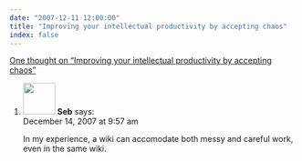 ```yaml
---
date: "2007-12-11 12:00:00"
title: "Improving your intellectual productivity by accepting chaos"
index: false
---
```


[One thought on &ldquo;Improving your intellectual productivity by accepting chaos&rdquo;](/lemire/blog/2007/12-11-improving-your-intellectual-productivity-in-2008)

<ol class="comment-list">
<li id="comment-49632" class="comment even thread-even depth-1">
<div class="comment-author vcard">
<img alt src="https://secure.gravatar.com/avatar/1d7bcda27533da25e5e0183de67b2206?s=56&#038;d=mm&#038;r=g" srcset="https://secure.gravatar.com/avatar/1d7bcda27533da25e5e0183de67b2206?s=112&#038;d=mm&#038;r=g 2x" class="avatar avatar-56 photo" height="56" width="56" decoding="async" /> <b class="fn">Seb</b> <span class="says">says:</span> </div>
<div class="comment-metadata"><time datetime="2007-12-14T09:57:56+00:00">December 14, 2007 at 9:57 am</time></a> </div>
<div class="comment-content">
<p>In my experience, a wiki can accomodate both messy and careful work, even in the same wiki.</p>
</div>
</li>
</ol>
